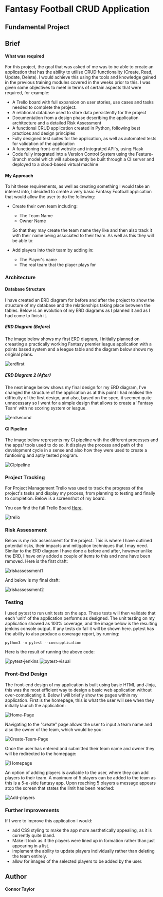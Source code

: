 # Fantasy Football CRUD Application
## Fundamental Project



## Brief


#### What was required
For this project, the goal that was asked of me was to be able to create an application that has the ability to utilise CRUD functionality (Create, Read, Update, Delete). I would achieve this using the tools and knowledge gained in the previous training modules covered in the weeks prior to this. I was given some objectives to meet in terms of certain aspects that were required, for example:
* A Trello board with full expansion
on user stories, use cases and tasks needed to complete the project.
* A relational database used to store data persistently for the
project
* Documentation from a design phase describing the application architecture
and a detailed Risk Assessment
* A functional CRUD application created in Python, following best
practices and design principles
* Fully designed test suites for the application, as
well as automated tests for validation of the application
* A functioning front-end website and integrated API's, using Flask
* Code fully integrated into a Version Control System using the
Feature-Branch model which will subsequently be built through a CI
server and deployed to a cloud-based virtual machine

#### My Approach
To hit these requirements, as well as creating something I would take an interest into, I decided to create a very basic Fantasy Football application that would allow the user to do the following:
* Create their own team including:
  * The Team Name
  * Owner Name
  
  So that they may create the team name they like and then also track it with their name being associated to their team. As well as this they will be able to:
  
* Add players into their team by adding in:
  * The Player's name
  * The real team that the player plays for

### Architecture

#### Database Structure
I have created an ERD diagram for before and after the project to show the structure of my database and the relationships taking place between the tables. Below is an evolution of my ERD diagrams as I planned it and as I had come to finish it.
##### ERD Diagram (Before)
The image below shows my first ERD diagram, I initially planned on creaating a practically working Fantasy premier league application with a points based system and a league table and the diagram below shows my original plans.

![erdfirst](https://imgur.com/Focl9Cm.png)

##### ERD Diagram 2 (After)
The next image below shows my final design for my ERD diagram, I've changed the structure of the application as at this point I had realised the difficulty of the first design, and also, based on the spec, it seemed quite unnecessary so I went for a simple design that allows to create a 'Fantasy Team' with no scoring system or league.  

![erdsecond](https://imgur.com/lBwo23b.png)

#### CI Pipeline
The image below represents my CI pipeline with the different processes and the apps/ tools used to do so. It displays the process and path of the development cycle in a sense and also how they were used to create a funtioning and aptly tested program.

![CIpipeline](https://imgur.com/wBmENAs.png)

### Project Tracking
For Project Management Trello was used to track the progress of the project's tasks and display my process, from planning to testing and finally to completion. Below is a screenshot of my board.

You can find the full Trello Board [Here](https://trello.com/b/vmdySd62/project-management).

![trello](https://imgur.com/6q2OwOt.png)

### Risk Assessment
Below is my risk assessment for the project. This is where I have outlined potential risks, their impacts and mitigation techniques that I may need. Similar to the ERD diagram I have done a before and after, however unlike the ERD, I have only added a couple of items to this and none have been removed.
Here is the first draft:

![riskassessment1](https://i.imgur.com/ChlWjGw.png)

And below is my final draft:

![riskassessment2](https://imgur.com/uJEB1Uu.png)

### Testing

I used pytest to run unit tests on the app. These tests will then validate that each 'unit' of the application performs as designed. The unit testing on my application showed as 100% coverage, and the image below is the resulting jenkins console output. If any tests do fail it will be shown here.
pytest has the ability to also produce a coverage report, by running:
```python
python3 -m pytest --cov=application
```
Here is the result of running the above code:

![pytest-jenkins](https://imgur.com/jZocpao.jpeg)
![pytest-visual](https://https://i.imgur.com/h4K5SET.png)

### Front-End Design 

The front-end design of my application is built using basic HTML and Jinja, this was the most efficient way to design a basic web application without over-complicating it. Below I will briefly show the pages within my application. 
First is the homepage, this is what the user will see when they initially launch the application:

![Home-Page](https://imgur.com/3Q19b8R.png)

Navigating to the "create" page allows the user to input a team name and also the owner of the team, which would be you:

![Create-Team-Page](https://imgur.com/ibjR2EE.png)

Once the user has entered and submitted their team name and owner they will be redirected to the homepage:

![Homepage](https://imgur.com/4hrisiF.png)

An option of adding players is avaliable to the user, where they can add players to their team. A maximum of 5 players can be added to the team as this is a 5-a-side fantasy app. Upon reaching 5 players a message appears atop the screen that states the limit has been reached:

![Add-players](https://imgur.com/16kwLmw.png)

### Further Improvements

If I were to improve this application I would:
* add CSS styling to make the app more aesthetically appealing, as it is currently quite bland.
* Make it look as if the players were lined up in formation rather than just appearing in a list.
* implement the ability to update players individually rather than deleting the team entirely.
* allow for images of the selected players to be added by the user.

## Author
#### Connor Taylor

